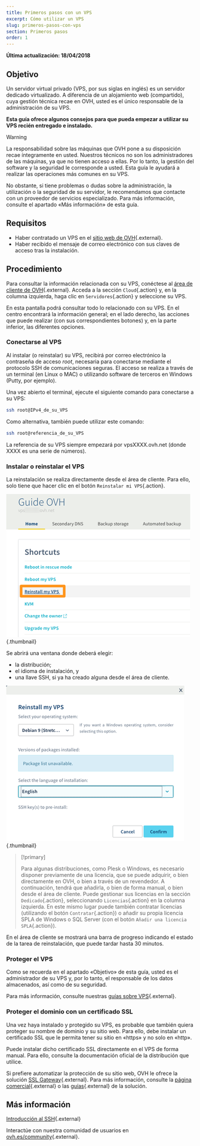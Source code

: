```yaml
---
title: Primeros pasos con un VPS
excerpt: Cómo utilizar un VPS
slug: primeros-pasos-con-vps
section: Primeros pasos
order: 1
---
```


**Última actualización: 18/04/2018**
 
## Objetivo

Un servidor virtual privado (VPS, por sus siglas en inglés) es un servidor dedicado virtualizado. A diferencia de un alojamiento web (compartido), cuya gestión técnica recae en OVH, usted es el único responsable de la administración de su VPS.

**Esta guía ofrece algunos consejos para que pueda empezar a utilizar su VPS recién entregado e instalado.**


> [!warning]
>
> La responsabilidad sobre las máquinas que OVH pone a su disposición recae íntegramente en usted. Nuestros técnicos no son los administradores de las máquinas, ya que no tienen acceso a ellas. Por lo tanto, la gestión del software y la seguridad le corresponde a usted. Esta guía le ayudará a realizar las operaciones más comunes en su VPS. 
>
> No obstante, si tiene problemas o dudas sobre la administración, la utilización o la seguridad de su servidor, le recomendamos que contacte con un proveedor de servicios especializado. Para más información, consulte el apartado «Más información» de esta guía.
> 


## Requisitos

- Haber contratado un VPS en el [sitio web de OVH](https://www.ovh.es/vps/){.external}.
- Haber recibido el mensaje de correo electrónico con sus claves de acceso tras la instalación.


## Procedimiento

Para consultar la información relacionada con su VPS, conéctese al [área de cliente de OVH](https://www.ovh.com/auth/?action=gotomanager){.external}. Acceda a la sección `Cloud`{.action} y, en la columna izquierda, haga clic en `Servidores`{.action} y seleccione su VPS.

En esta pantalla podrá consultar todo lo relacionado con su VPS. En el centro encontrará la información general; en el lado derecho, las acciones que puede realizar (con sus correspondientes botones) y, en la parte inferior, las diferentes opciones.

### Conectarse al VPS

Al instalar (o reinstalar) su VPS, recibirá por correo electrónico la contraseña de acceso *root*, necesaria para conectarse mediante el protocolo SSH de comunicaciones seguras. El acceso se realiza a través de un terminal (en Linux o MAC) o utilizando software de terceros en Windows (Putty, por ejemplo).

Una vez abierto el terminal, ejecute el siguiente comando para conectarse a su VPS:

```sh
ssh root@IPv4_de_su_VPS
```

Como alternativa, también puede utilizar este comando:

```sh
ssh root@referencia_de_su_VPS
```

La referencia de su VPS siempre empezará por vpsXXXX.ovh.net (donde XXXX es una serie de números).


### Instalar o reinstalar el VPS

La reinstalación se realiza directamente desde el área de cliente. Para ello, solo tiene que hacer clic en el botón `Reinstalar mi VPS`{.action}.

![Reinstalación del VPS](images/reinstall_manager.png){.thumbnail}

Se abrirá una ventana donde deberá elegir:

- la distribución;
- el idioma de instalación, y
- una llave SSH, si ya ha creado alguna desde el área de cliente.


![Menú de reinstalación del VPS](images/reinstall_menu.png){.thumbnail}

> [!primary]
>
> Para algunas distribuciones, como Plesk o Windows, es necesario disponer previamente de una licencia, que se puede adquirir, o bien directamente en OVH, o bien a través de un revendedor. A continuación, tendrá que añadirla, o bien de forma manual, o bien desde el área de cliente. Puede gestionar sus licencias en la sección `Dedicado`{.action}, seleccionando `Licencias`{.action} en la columna izquierda. En este mismo lugar puede también contratar licencias (utilizando el botón `Contratar`{.action}) o añadir su propia licencia SPLA de Windows o SQL Server (con el botón `Añadir una licencia SPLA`{.action}).
> 

En el área de cliente se mostrará una barra de progreso indicando el estado de la tarea de reinstalación, que puede tardar hasta 30 minutos.

### Proteger el VPS

Como se recuerda en el apartado «Objetivo» de esta guía, usted es el administrador de su VPS y, por lo tanto, el responsable de los datos almacenados, así como de su seguridad.

Para más información, consulte nuestras [guías sobre VPS](https://docs.ovh.com/es/vps/){.external}.


### Proteger el dominio con un certificado SSL

Una vez haya instalado y protegido su VPS, es probable que también quiera proteger su nombre de dominio y su sitio web. Para ello, debe instalar un certificado SSL que le permita tener su sitio en «https» y no solo en «http».

Puede instalar dicho certificado SSL directamente en el VPS de forma manual. Para ello, consulte la documentación oficial de la distribución que utilice.

Si prefiere automatizar la protección de su sitio web, OVH le ofrece la solución [SSL Gateway](https://www.ovh.es/ssl-gateway/){.external}. Para más información, consulte la [página comercial](https://www.ovh.es/ssl-gateway/){.external} o las [guías](https://docs.ovh.com/es/ssl-gateway/){.external} de la solución.

## Más información

[Introducción al SSH](https://docs.ovh.com/es/dedicated/introduccion-ssh/){.external}

Interactúe con nuestra comunidad de usuarios en [ovh.es/community](https://ovh.es/community/){.external}.